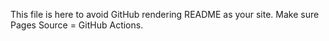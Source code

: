 This file is here to avoid GitHub rendering README as your site. Make sure Pages Source = GitHub Actions.

